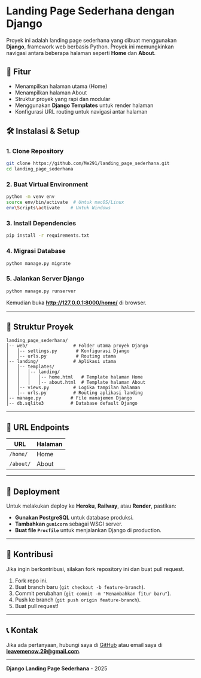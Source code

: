 # Landing Page Sederhana dengan Django

Proyek ini adalah landing page sederhana yang dibuat menggunakan **Django**, framework web berbasis Python. Proyek ini memungkinkan navigasi antara beberapa halaman seperti **Home** dan **About**.

## 🚀 Fitur
- Menampilkan halaman utama (Home)
- Menampilkan halaman About
- Struktur proyek yang rapi dan modular
- Menggunakan **Django Templates** untuk render halaman
- Konfigurasi URL routing untuk navigasi antar halaman

## 🛠️ Instalasi & Setup
### 1. Clone Repository
```sh
git clone https://github.com/Me291/landing_page_sederhana.git
cd landing_page_sederhana
```

### 2. Buat Virtual Environment
```sh
python -m venv env
source env/bin/activate  # Untuk macOS/Linux
env\Scripts\activate    # Untuk Windows
```

### 3. Install Dependencies
```sh
pip install -r requirements.txt
```

### 4. Migrasi Database
```sh
python manage.py migrate
```

### 5. Jalankan Server Django
```sh
python manage.py runserver
```
Kemudian buka **http://127.0.0.1:8000/home/** di browser.

---

## 📂 Struktur Proyek
```
landing_page_sederhana/
│-- web/                 # Folder utama proyek Django
│   │-- settings.py       # Konfigurasi Django
│   │-- urls.py           # Routing utama
│-- landing/             # Aplikasi utama
│   │-- templates/
│   │   │-- landing/
│   │   │   │-- home.html   # Template halaman Home
│   │   │   │-- about.html  # Template halaman About
│   │-- views.py         # Logika tampilan halaman
│   │-- urls.py          # Routing aplikasi landing
│-- manage.py           # File manajemen Django
│-- db.sqlite3          # Database default Django
```

---

## 🔗 URL Endpoints
| URL         | Halaman  |
|------------|----------|
| `/home/`   | Home     |
| `/about/`  | About    |

---

## 📌 Deployment
Untuk melakukan deploy ke **Heroku**, **Railway**, atau **Render**, pastikan:
- **Gunakan PostgreSQL** untuk database produksi.
- **Tambahkan `gunicorn`** sebagai WSGI server.
- **Buat file `Procfile`** untuk menjalankan Django di production.

---

## 🤝 Kontribusi
Jika ingin berkontribusi, silakan fork repository ini dan buat pull request.

1. Fork repo ini.
2. Buat branch baru (`git checkout -b feature-branch`).
3. Commit perubahan (`git commit -m "Menambahkan fitur baru"`).
4. Push ke branch (`git push origin feature-branch`).
5. Buat pull request!

---

## 📞 Kontak
Jika ada pertanyaan, hubungi saya di [GitHub](https://github.com/Me291) atau email saya di **leavemenow.29@gmail.com**.

---

**Django Landing Page Sederhana** - 2025

